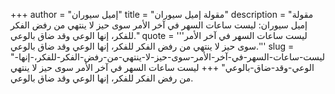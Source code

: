 +++
author = "إميل سيوران"
title = "مقولة إميل سيوران"
description = "مقولة إميل سيوران: ليست ساعات السهر في آخر الأمر سوى حيز لا ينتهي من رفض الفكر للفكر، إنها الوعي وقد ضاق بالوعي."
quote = '''ليست ساعات السهر في آخر الأمر سوى حيز لا ينتهي من رفض الفكر للفكر، إنها الوعي وقد ضاق بالوعي.'''
slug = "ليست-ساعات-السهر-في-آخر-الأمر-سوى-حيز-لا-ينتهي-من-رفض-الفكر-للفكر،-إنها-الوعي-وقد-ضاق-بالوعي"
+++
ليست ساعات السهر في آخر الأمر سوى حيز لا ينتهي من رفض الفكر للفكر، إنها الوعي وقد ضاق بالوعي.
